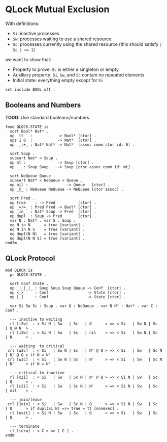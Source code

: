 QLock Mutual Exclusion
======================

With definitions:

-   `Si`: inactive processes
-   `Sw`: processes waiting to use a shared resource
-   `Sc`: processes currently using the shared resource (this should satisfy `| Sc | <= 1`)

we want to show that:

-   Property to prove:  `Sc` is either a singleton or empty
-   Auxiliary property: `Si`, `Sw`, and `Sc` contain no repeated elements
-   Initial state:      everything empty except for `Si`

```maude
set include BOOL off .
```

Booleans and Numbers
--------------------

**TODO**: Use standard booleans/numbers.

```maude
fmod QLOCK-STATE is
  sort Bool* Nat* .
  op  tt   :           -> Bool* [ctor] .
  ops 1 0  :           -> Nat*  [ctor] .
  op  _:+_ : Nat* Nat* -> Nat*  [assoc comm ctor id: 0] .

  sort Soup .
  subsort Nat* < Soup .
  op mt :              -> Soup [ctor] .
  op __ : Soup Soup    -> Soup [ctor assoc comm id: mt] .

  sort NeQueue Queue .
  subsort Nat* < NeQueue < Queue .
  op nil :                 -> Queue   [ctor] .
  op _@_ : NeQueue NeQueue -> NeQueue [ctor assoc] .

  sort Pred .
  op true    : -> Pred          [ctor] .
  op _=/=_ : Pred Pred -> Bool* [ctor] .
  op _in_  : Nat* Soup -> Pred  [ctor] .
  op dupl  : Soup -> Pred       [ctor] .
  var N : Nat* . var S : Soup .
  eq N in N      = true [variant] .
  eq N in N S    = true [variant] .
  eq dupl(N N)   = true [variant] .
  eq dupl(N N S) = true [variant] .
endfm
```

QLock Protocol
--------------

```maude
mod QLOCK is
  pr QLOCK-STATE .

  sort Conf State .
  op _|_|_|_ : Soup Soup Soup Queue -> Conf  [ctor] .
  op <_>     : Conf                 -> State [ctor] .
  op [_]     : Conf                 -> State [ctor] .

  var Si Sw Sc : Soup . var Q : NeQueue . var N N' : Nat* . var C : Conf .

  --- inactive to waiting
  rl [i2w]  : < Si N | Sw   | Sc   | Q      > => < Si   | Sw N | Sc   | Q @ N  > .
  rl [i2w]  : < Si N | Sw   | Sc   | nil    > => < Si   | Sw N | Sc   | N      > .

  --- waiting  to critical
 crl [w2c]  : < Si   | Sw N | Sc   | N' @ Q > => < Si   | Sw   | Sc N | N' @ Q > if N = N' .
 crl [w2c]  : < Si   | Sw N | Sc   | N'     > => < Si   | Sw   | Sc N | N'     > if N = N' .

  --- critical to inactive
  rl [c2i]  : < Si   | Sw   | Sc N | N' @ Q > => < Si N | Sw   | Sc   | Q      > .
  rl [c2i]  : < Si   | Sw   | Sc N | N'     > => < Si N | Sw   | Sc   | nil    > .

  --- join/leave
 crl [join] : < Si   | Sw   | Sc N | Q      > => < Si N | Sw   | Sc   | Q      > if dupl(Si N) =/= true = tt [nonexec] .
  rl [exit] : < Si N | Sw   | Sc   | Q      > => < Si   | Sw   | Sc   | Q      > .

  --- terminate
  rl [term] : < C > => [ C ] .
endm
```
